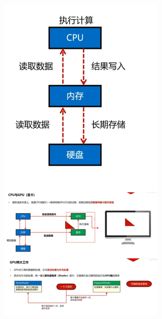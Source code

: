 ![输入图片说明](/imgs/2024-10-13/2yxZbarAF682aLUp.png)
![输入图片说明](/imgs/2024-10-13/eDY3sDrFg2TqAVkL.png)
![输入图片说明](/imgs/2024-10-13/RAIEb8EYGnefWIJM.png)
<!--stackedit_data:
eyJoaXN0b3J5IjpbNjc1NTc5NDgxLC0yNzkwOTAzNjNdfQ==
-->
